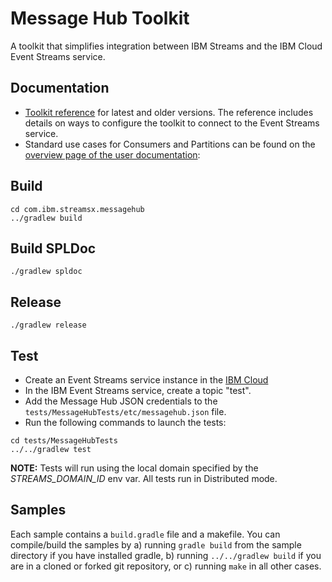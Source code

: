 # Message Hub Toolkit

A toolkit that simplifies integration between IBM Streams and the IBM Cloud Event Streams service.


## Documentation

- [Toolkit reference](https://ibmstreams.github.io/streamsx.messagehub/docs/user/SPLDoc/) for latest and older versions. The reference includes details on ways to configure the toolkit to connect to the Event Streams service.
- Standard use cases for Consumers and Partitions can be found on the [overview page of the user documentation](https://ibmstreams.github.io/streamsx.messagehub/docs/user/overview/):

## Build

```
cd com.ibm.streamsx.messagehub
../gradlew build
```

## Build SPLDoc
```
./gradlew spldoc
```

## Release
```
./gradlew release
```

## Test

- Create an Event Streams service instance in the [IBM Cloud](https://console.bluemix.net)
- In the IBM Event Streams service, create a topic "test".
- Add the Message Hub JSON credentials to the `tests/MessageHubTests/etc/messagehub.json` file.
- Run the following commands to launch the tests:
```
cd tests/MessageHubTests
../../gradlew test
```

**NOTE:** Tests will run using the local domain specified by the *STREAMS_DOMAIN_ID* env var. All tests run in Distributed mode.


## Samples

Each sample contains a `build.gradle` file and a makefile. You can compile/build the samples by
a) running `gradle build` from the sample directory if you have installed gradle,
b) running `../../gradlew build` if you are in a cloned or forked git repository, or
c) running `make` in all other cases.
